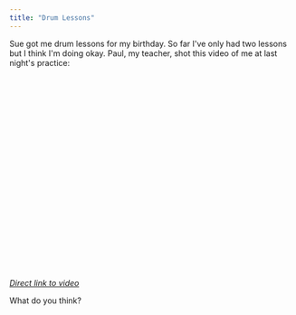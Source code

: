 ```yaml
---
title: "Drum Lessons"
---
```

<p>Sue got me drum lessons for my birthday.  So far I've only had two lessons but I think I'm doing okay.  Paul, my teacher, shot this video of me at last night's practice:</p>
<p><object width="425" height="344"><param name="movie" value="https://www.youtube.com/v/C8gKmoGJTwk&color1=0xb1b1b1&color2=0xcfcfcf&hl=en&feature=player_embedded&fs=1"></param><param name="allowFullScreen" value="true"></param><param name="allowScriptAccess" value="always"></param><embed src="https://www.youtube.com/v/C8gKmoGJTwk&color1=0xb1b1b1&color2=0xcfcfcf&hl=en&feature=player_embedded&fs=1" type="application/x-shockwave-flash" allowfullscreen="true" allowScriptAccess="always" width="425" height="344"></embed></object></p>
<p><em><a href="https://www.youtube.com/watch?v=C8gKmoGJTwk&feature=player_embedded">Direct link to video</a></em></p>
<p>What do you think?</p>
